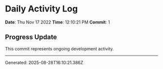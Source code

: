 # Daily Activity Log

**Date**: Thu Nov 17 2022
**Time**: 12:10:21 PM
**Commit**: 1

## Progress Update

This commit represents ongoing development activity.

---
Generated: 2025-08-28T16:10:21.386Z
